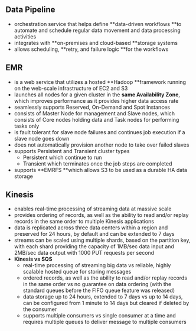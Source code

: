 ## Data Pipeline

* orchestration service that helps define **data-driven workflows **to automate and schedule regular data movement and data processing activities
* integrates with **on-premises and cloud-based **storage systems
* allows scheduling, **retry, and failure logic **for the workflows

## EMR

* is a web service that utilizes a hosted **Hadoop **framework running on the web-scale infrastructure of EC2 and S3
* launches all nodes for a given cluster in the **same Availability Zone**, which improves performance as it provides higher data access rate
* seamlessly supports Reserved, On-Demand and Spot Instances
* consists of Master Node for management and Slave nodes, which consists of Core nodes holding data and Task nodes for performing tasks only
* is fault tolerant for slave node failures and continues job execution if a slave node goes down
* does not automatically provision another node to take over failed slaves
* supports Persistent and Transient cluster types
  * Persistent which continue to run
  * Transient which terminates once the job steps are completed
* supports **EMRFS **which allows S3 to be used as a durable HA data storage

## Kinesis

* enables real-time processing of streaming data at massive scale
* provides ordering of records, as well as the ability to read and/or replay records in the same order to multiple Kinesis applications
* data is replicated across three data centers within a region and preserved for 24 hours, by default and can be extended to 7 days
* streams can be scaled using multiple shards, based on the partition key, with each shard providing the capacity of 1MB/sec data input and 2MB/sec data output with 1000 PUT requests per second
* **Kinesis vs SQS**
  * real-time processing of streaming big data vs reliable, highly scalable hosted queue for storing messages
  * ordered records, as well as the ability to read and/or replay records in the same order vs no guarantee on data ordering \(with the standard queues before the FIFO queue feature was released\)
  * data storage up to 24 hours, extended to 7 days vs up to 14 days, can be configured from 1 minute to 14 days but cleared if deleted by the consumer
  * supports multiple consumers vs single consumer at a time and requires multiple queues to deliver message to multiple consumers



